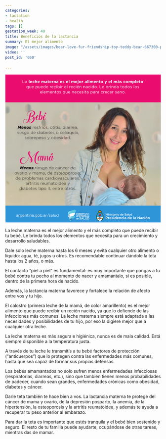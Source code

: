 ```yaml
---
categories:
- lactation
- health
tags: []
gestation_week: 40
title: Beneficios de la lactancia
summary: El mejor alimento
image: "/assets/images/bear-love-fur-friendship-toy-teddy-bear-667300-pxhere-com.jpg"
video: ''
post_id: '050'

---
```

![](/assets/images/lactancia1.png)

La leche materna es el mejor alimento y el más completo que puede recibir tu bebé. Le brinda todos los elementos que necesita para un crecimiento y desarrollo saludables.

Dale solo leche materna hasta los 6 meses y evitá cualquier otro alimento o líquido: agua, té, jugos u otros. Es recomendable continuar dándole la teta hasta los 2 años, o más.

El contacto “piel a piel” es fundamental: es muy importante que pongas a tu bebé contra tu pecho al momento de nacer y amamantalo, si es posible, dentro de la primera hora de nacido.

Además, la lactancia materna favorece y fortalece la relación de afecto entre vos y tu hijo.

El calostro (primera leche de la mamá, de color amarillento) es el mejor alimento que puede recibir un recién nacido, ya que lo defiende de las infecciones más comunes. La leche materna siempre está adaptada a las necesidades y posibilidades de tu hijo, por eso la digiere mejor que a cualquier otra leche.

La leche materna es más segura e higiénica, nunca es de mala calidad. Está siempre disponible a la temperatura justa.

A través de tu leche le transmitís a tu bebé factores de protección (“anticuerpos”) que lo protegen contra las enfermedades más comunes, hasta que sea capaz de formar sus propias defensas.

Los bebés amamantados no solo sufren menos enfermedades infecciosas (respiratorias, diarreas, etc.), sino que también tienen menos probabilidades de padecer, cuando sean grandes, enfermedades crónicas como obesidad, diabetes y cáncer.

Darle teta también te hace bien a vos. La lactancia materna te protege del cáncer de mama y ovario, de la depresión posparto, la anemia, de la hipertensión, la osteoporosis y la artritis reumatoidea, y además te ayuda a recuperar tu peso anterior al embarazo.

Para dar la teta es importante que estés tranquila y el bebé bien sostenido y seguro. El resto de tu familia puede ayudarte, ocupándose de otras tareas, mientras das de mamar.